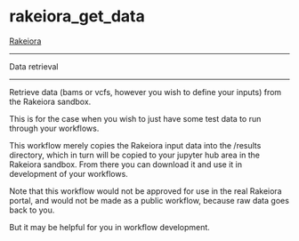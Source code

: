 # rakeiora_get_data

[Rakeiora](http://rakeiora.ac.nz)

---
Data retrieval

---

Retrieve data (bams or vcfs, however you wish to 
define your inputs) from the Rakeiora sandbox.

This is for the case when you wish to just have some
test data to run through your workflows.

This workflow merely copies the Rakeiora input data into
the /results directory, which in turn will be copied to
your jupyter hub area in the Rakeiora sandbox. From there
you can download it and use it in development of your
workflows.

Note that this workflow would not be approved for use
in the real Rakeiora portal, and would not be made as a
public workflow, because raw data goes back to you.

But it may be helpful for you in workflow development.
